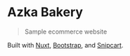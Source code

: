 # Azka Bakery

> Sample ecommerce website

Built with [Nuxt](https://nuxtjs.org), [Bootstrap](https://getbootstrap.com), and [Snipcart](https://snipcart.com).
